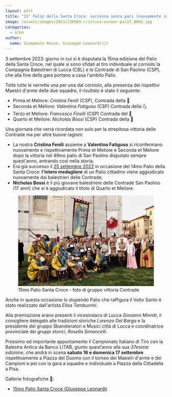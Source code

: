 ```yaml
---
layout: post
title: "15° Palio della Santa Croce: successo senza pari (nuovamente in rosa) delle Contrade"
image: /assets/images/2023/230903-cristina-winner-psc23_800S.jpg
categories: 
  - albo
author:
  name: Giampaolo Russo, Giuseppe Leonardi(📸)
---
```


3 settembre 2023: giorno in cui si è disputata la 15ma edizione del Palio della Santa Croce, nel quale si sono sfidati al tiro individuale al corniolo la Compagnia Balestrieri di Lucca (CBL) e le Contrade di San Paolino (CSP), che alla fine della gara portano a casa l'ambito Palio.

<!-- more -->

Tolte tutte le verrette una per una dal corniolo, alla presenza dei rispettivi Maestri d'arme delle due squadre, il risultato è stato il seguente:

* Prima et Meliore: *Cristina Fenili* (CSP), Contrada della 🧜
* Seconda et Meliore: *Valentina Fatiguso* (CSP) Contrada della 🌜
* Terzo et Meliore: *Francesco Finelli* (CSP) Contrada del 🦀
* Quarto et Meliore: *Nicholas Bossi* (CSP) Contrada della 🧜

Una giornata che verrà ricordata non solo per la strepitosa vittoria delle Contrade ma per altre buone ragioni:

* La nostra **Cristina Fenili** assieme a **Valentina Fatiguso** si riconfermano nuovamente e rispettivamente Prima et Meliore e Seconda et Meliore dopo la vittoria nel 49mo palio di San Paolino disputato sempre quest'anno, entrando così nella storia;
* Era già successo il [25 settembre 2022](/2022/risultati-palio-santa-croce) in occasione del 14mo Palio della Santa Croce: **l'intero medagliere** di un Palio cittadino viene aggiudicato nuovamente dai balestrieri delle Contrade;
* **Nicholas Bossi** è il più giovane balestriere delle Contrade San Paolino (17 anni) che si è aggiudicato il titolo di Quarto et Meliore.

<figure class="align-center">
    <img src="/assets/images/2023/230903-psc23-csp-group_800S.jpg" alt="15mo palio santa croce foto di gruppo vittoria Contrade">
  <figcaption>15mo Palio Santa Croce - foto di gruppo vittoria Contrade</figcaption>
</figure>

Anche in questa occasione lo stupendo Palio che raffigura il Volto Santo è stato realizzato dall'artista *Elisa Tamburrini*.

Alla premiazione erano presenti il vicesindaco di Lucca *Giovanni Minniti*, il consigliere delegato alle tradizioni storiche *Lorenzo Del Barga* e la presidente del gruppo Sbandieratori e Musici città di Lucca e coordinatrice provinciale dei gruppi storici, *Rosella Simoncelli*.

Prossimo ed importante appuntamento il Campionato Italiano di Tiro con la Balestra Antica da Banco LITAB, giunto quest’anno alla sua *37esima edizione*, che andrà in scena **sabato 16 e domenica 17 settembre** rispettivamente a Piazza del Duomo con il torneo dei Maestri d'arme e dei Campioni e poi con la gara a squadre e individuale a Piazza della Cittadella a Pisa.

Gallerie fotografiche 📸:

* [15mo Palio Santa Croce (Giuseppe Leonardi)](https://photos.app.goo.gl/4ZFYqBARD6b5FVRk7)

